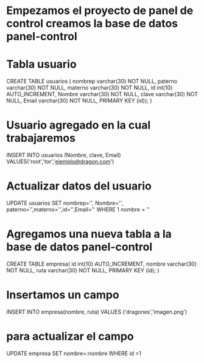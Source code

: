 # Empezamos el proyecto de panel de control creamos la base de datos panel-control

# Tabla usuario

CREATE TABLE usuarios (
	nombrep  varchar(30) NOT NULL,
	paterno varchar(30) NOT NULL,
	materno varchar(30) NOT NULL,
    id int(10) AUTO_INCREMENT,
	Nombre varchar(30) NOT NULL,
	clave varchar(30)  NOT NULL,
	Email varchar(30)  NOT NULL,
	PRIMARY KEY (id));
	)
# Usuario agregado en la cual trabajaremos
INSERT INTO usuarios (Nombre, clave, Email) VALUES('root','tor','ejemplo@dragon.com')
# Actualizar datos del usuario
UPDATE usuarios SET nombrep='', Nombre='', paterno='',materno='',id='',Email='' WHERE 1 nombre = ''

# Agregamos una nueva tabla a la base de datos panel-control
CREATE TABLE empresa(
	id int(10) AUTO_INCREMENT,
    nombre varchar(30) NOT NULL,
    ruta varchar(30) NOT NULL,
	PRIMARY KEY (id);
)

# Insertamos un campo
INSERT INTO empresa(nombre, ruta) VALUES ('dragones','imagen.png')

# para actualizar el campo
UPDATE empresa SET nombre=:nombre WHERE id =1